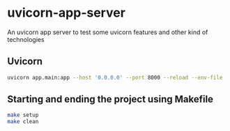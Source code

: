 # uvicorn-app-server
An uvicorn app server to test some uvicorn features and other kind of technologies


## Uvicorn

```bash
uvicorn app.main:app --host '0.0.0.0' --port 8000 --reload --env-file .env --log-config logs.yaml --log-level trace --access-log --use-colors
```

## Starting and ending the project using Makefile

```bash
make setup
make clean
```